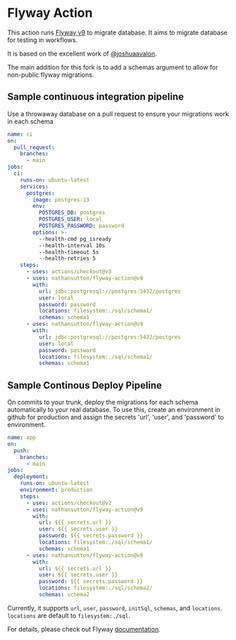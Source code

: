 # Flyway Action

This action runs [Flyway v9][flyway] to migrate database. It aims to migrate database for testing in workflows.

It is based on the excellent work of [@joshuaavalon](https://github.com/joshuaavalon/flyway-action).

The main addition for this fork is to add a schemas argument to allow for non-public flyway migrations.

## Sample continuous integration pipeline

Use a throwaway database on a pull request to ensure your migrations work in each schema

```yaml
name: ci
on:
  pull_request:
    branches: 
      - main
jobs:
  ci:
    runs-on: ubuntu-latest
    services:
      postgres:
        image: postgres:13
        env:
          POSTGRES_DB: postgres
          POSTGRES_USER: local
          POSTGRES_PASSWORD: password
        options: >-
          --health-cmd pg_isready
          --health-interval 10s
          --health-timeout 5s
          --health-retries 5
    steps:
      - uses: actions/checkout@v3
      - uses: nathansutton/flyway-action@v9
        with:
          url: jdbc:postgresql://postgres:5432/postgres
          user: local
          password: password
          locations: filesystem:./sql/schema1/
          schemas: schema1
      - uses: nathansutton/flyway-action@v9
        with:
          url: jdbc:postgresql://postgres:5432/postgres
          user: local
          password: password
          locations: filesystem:./sql/schema1/
          schemas: schema1

```

## Sample Continous Deploy Pipeline

On commits to your trunk, deploy the migrations for each schema automatically to your real database.
To use this, create an environment in github for production and assign the secrets 'url', 'user', and 'password' to environment.

```yaml
name: app
on:
  push:
    branches: 
      - main
jobs:
  deployment:
    runs-on: ubuntu-latest
    environment: production
    steps:
      - uses: actions/checkout@v2
      - uses: nathansutton/flyway-action@v9
        with:
          url: ${{ secrets.url }}
          user: ${{ secrets.user }}
          password: ${{ secrets.password }}
          locations: filesystem:./sql/schema1/
          schemas: schema1
      - uses: nathansutton/flyway-action@v9
        with:
          url: ${{ secrets.url }}
          user: ${{ secrets.user }}
          password: ${{ secrets.password }}
          locations: filesystem:./sql/schema2/
          schemas: schema2 
```


Currently, it supports `url`, `user`, `password`, `initSql`, `schemas`, and `locations`. `locations` are default to `filesystem:./sql`.

For details, please check out Flyway [documentation].

[flyway]: https://flywaydb.org/
[documentation]: https://flywaydb.org/documentation/configuration/parameters/
